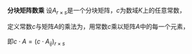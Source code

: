 **分块矩阵数乘**
设$A_{r\times s}$是一个分块矩阵，$c$为数域$K$上的任意常数，

定义常数$c$与矩阵$A$的乘法为，用常数$c$乘以矩阵$A$中的每一个元素，

即$c\cdot A=(c\cdot A_{ij})_{r\times s}$

